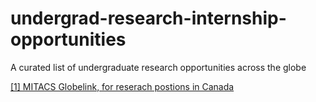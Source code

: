 # undergrad-research-internship-opportunities
A curated list of undergraduate research opportunities across the globe

[[1] MITACS Globelink, for reserach postions in Canada](https://www.mitacs.ca/en/programs/globalink/globalink-research-internship)

